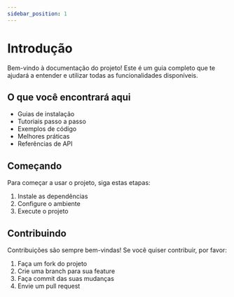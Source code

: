 ```yaml
---
sidebar_position: 1
---
```


# Introdução

Bem-vindo à documentação do projeto! Este é um guia completo que te ajudará a entender e utilizar todas as funcionalidades disponíveis.

## O que você encontrará aqui

- Guias de instalação
- Tutoriais passo a passo
- Exemplos de código
- Melhores práticas
- Referências de API

## Começando

Para começar a usar o projeto, siga estas etapas:

1. Instale as dependências
2. Configure o ambiente
3. Execute o projeto

## Contribuindo

Contribuições são sempre bem-vindas! Se você quiser contribuir, por favor:

1. Faça um fork do projeto
2. Crie uma branch para sua feature
3. Faça commit das suas mudanças
4. Envie um pull request
